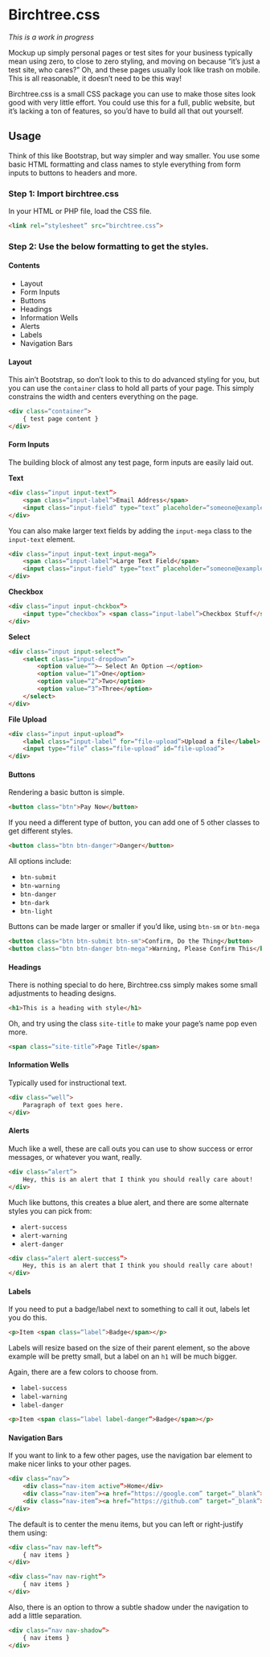 # Birchtree.css

*This is a work in progress*

Mockup up simply personal pages or test sites for your business typically mean using zero, to close to zero styling, and moving on because “it’s just a test site, who cares?” Oh, and these pages usually look like trash on mobile. This is all reasonable, it doesn’t need to be this way!

Birchtree.css is a small CSS package you can use to make those sites look good with very little effort. You could use this for a full, public website, but it’s lacking a ton of features, so you’d have to build all that out yourself.

## Usage

Think of this like Bootstrap, but way simpler and way smaller. You use some basic HTML formatting and class names to style everything from form inputs to buttons to headers and more.

### Step 1: Import birchtree.css

In your HTML or PHP file, load the CSS file.

```html
<link rel=“stylesheet” src=“birchtree.css”>
```

### Step 2: Use the below formatting to get the styles.

#### Contents

* Layout
* Form Inputs
* Buttons
* Headings
* Information Wells
* Alerts
* Labels
* Navigation Bars

#### Layout

This ain’t Bootstrap, so don’t look to this to do advanced styling for you, but you can use the <code>container</code> class to hold all parts of your page. This simply constrains the width and centers everything on the page.

```html
<div class=“container”>
    { test page content }
</div>
```

#### Form Inputs

The building block of almost any test page, form inputs are easily laid out.

**Text**

```html
<div class=“input input-text”>
    <span class=“input-label”>Email Address</span>
    <input class=“input-field” type=“text” placeholder=“someone@example.com” name=“email” value=“”>
</div>
```

You can also make larger text fields by adding the <code>input-mega</code> class to the <code>input-text</code> element.

```html
<div class=“input input-text input-mega”>
    <span class=“input-label”>Large Text Field</span>
    <input class=“input-field” type=“text” placeholder=“someone@example.com” name=“email”>
</div>
```

**Checkbox**

```html
<div class=“input input-chckbox”>
    <input type=“checkbox”> <span class=“input-label”>Checkbox Stuff</span>
</div>
```

**Select**

```html
<div class=“input input-select”>
    <select class=“input-dropdown”>
        <option value=“”>— Select An Option —</option>
        <option value=“1”>One</option>
        <option value=“2”>Two</option>
        <option value=“3”>Three</option>
    </select>
</div>
```

**File Upload**

```html
<div class=“input input-upload”>
    <label class=“input-label” for=“file-upload”>Upload a file</label>
    <input type=“file” class=“file-upload” id=“file-upload”>
</div>
```

#### Buttons

Rendering a basic button is simple.

```html
<button class="btn">Pay Now</button>
```

If you need a different type of button, you can add one of 5 other classes to get different styles.

```html
<button class="btn btn-danger">Danger</button>
```

All options include:

* <code>btn-submit</code>
* <code>btn-warning</code>
* <code>btn-danger</code>
* <code>btn-dark</code>
* <code>btn-light</code>

Buttons can be made larger or smaller if you’d like, using <code>btn-sm</code> or <code>btn-mega</code>

```html
<button class="btn btn-submit btn-sm">Confirm, Do the Thing</button>
<button class="btn btn-danger btn-mega">Warning, Please Confirm This</button>
```

#### Headings

There is nothing special to do here, Birchtree.css simply makes some small adjustments to heading designs.

```html
<h1>This is a heading with style</h1>
```

Oh, and try using the class <code>site-title</code> to make your page’s name pop even more.

```html
<span class=“site-title”>Page Title</span>
```

#### Information Wells

Typically used for instructional text.

```html
<div class=“well”>
    Paragraph of text goes here.
</div>
```

#### Alerts

Much like a well, these are call outs you can use to show success or error messages, or whatever you want, really.

```html
<div class=“alert”>
    Hey, this is an alert that I think you should really care about!
</div>
```

Much like buttons, this creates a blue alert, and there are some alternate styles you can pick from:

* <code>alert-success</code>
* <code>alert-warning</code>
* <code>alert-danger</code>

```html
<div class=“alert alert-success”>
    Hey, this is an alert that I think you should really care about!
</div>
```

#### Labels

If you need to put a badge/label next to something to call it out, labels let you do this.

```html
<p>Item <span class=“label”>Badge</span></p>
```

Labels will resize based on the size of their parent element, so the above example will be pretty small, but a label on an <code>h1</code> will be much bigger.

Again, there are a few colors to choose from.

* <code>label-success</code>
* <code>label-warning</code>
* <code>label-danger</code>

```html
<p>Item <span class=“label label-danger”>Badge</span></p>
```

#### Navigation Bars

If you want to link to a few other pages, use the navigation bar element to make nicer links to your other pages.

```html
<div class=“nav”>
    <div class=“nav-item active”>Home</div>
    <div class=“nav-item”><a href=“https://google.com” target=“_blank”>Google</a></div>
    <div class=“nav-item”><a href=“https://github.com” target=“_blank”>GitHub</a></div>
</div>
```

The default is to center the menu items, but you can left or right-justify them using:

```html
<div class=“nav nav-left”>
    { nav items }
</div>
```

```html
<div class=“nav nav-right”>
    { nav items }
</div>
```

Also, there is an option to throw a subtle shadow under the navigation to add a little separation.

```html
<div class=“nav nav-shadow”>
    { nav items }
</div>
```


